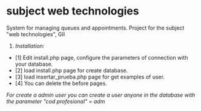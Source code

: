 # subject web technologies
System for managing queues and appointments. Project for the subject "web technologies", GII


1. *Installation:*

* [1] Edit install.php page, configure the parameters of connection with your database.
* [2] load install.php page for create database.
* [3] load insertar_prueba.php page for get examples of user.
* [4] You can delete the before pages.

*For create a admin user you can create a user anyone in the database with the parameter "cod profesional" = adm*


